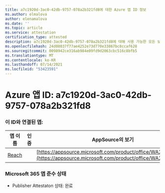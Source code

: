 ```yaml
---
title: a7c1920d-3ac0-42db-9757-078a2b321fd8에 대한 Azure 앱 ID 정보
ms.author: elmalova
author: elenamalova
ms.date: ''
ms.topic: article
ms.service: attestation
certification_type: attested
description: a7c1920d-3ac0-42db-9757-078a2b321fd8에 대해 사용 가능한 모든 보안 및 규정 준수 정보입니다.
ms.openlocfilehash: 24d08037f77ae4252e73d770e33867bc8ccaf628
ms.sourcegitcommit: 0098942ce316ab984e09fd9d2063cbc516c8bfb5
ms.translationtype: MT
ms.contentlocale: ko-KR
ms.lasthandoff: 07/14/2021
ms.locfileid: "53423591"
---
```

# <a name="azure-app-id-a7c1920d-3ac0-42db-9757-078a2b321fd8"></a>Azure 앱 ID: a7c1920d-3ac0-42db-9757-078a2b321fd8


### <a name="apps-associated-with-this-id"></a>이 ID와 연결된 앱:
| **앱 이름** | **인증** | **AppSource의 보기** |
|-|-|-|
| [Reach](https://docs.microsoft.com/en-us/microsoft-365-app-certification/forward/WA200002045) |  | [https://appsource.microsoft.com/product/office/WA200002045](https://appsource.microsoft.com/product/office/WA200002045) |

### <a name="microsoft-365-app-compliance-status"></a>Microsoft 365 앱 준수 상태
- Publisher Attestaton 상태: 완료
